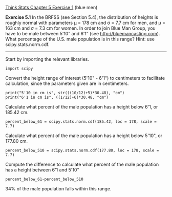 [Think Stats Chapter 5 Exercise 1](http://greenteapress.com/thinkstats2/html/thinkstats2006.html#toc50) (blue men)

**Exercise 5.1**
 In the BRFSS (see Section 5.4), the distribution of heights is
roughly normal with parameters µ = 178 cm and σ = 7.7 cm for men, and
µ = 163 cm and σ = 7.3 cm for women.
In order to join Blue Man Group, you have to be male between 5’10” and
6’1” (see http://bluemancasting.com). What percentage of the U.S. male
population is in this range? Hint: use scipy.stats.norm.cdf.

****

Start by importing the relevant libraries.

    import scipy

Convert the height range of interest (5'10" - 6'1") to centimeters to facilitate calculation, since the parameters given are in centimeters.

    print("5'10 in cm is", str(((10/12)+5)*30.48), "cm")
    print("6'1 in cm is", ((1/12)+6)*30.48, "cm")

Calculate what percent of the male population has a height below 6'1, or 185.42 cm.

    percent_below_61 = scipy.stats.norm.cdf(185.42, loc = 178, scale = 7.7)

Calculate what percent of the male population has a height below 5'10", or 177.80 cm.

    percent_below_510 = scipy.stats.norm.cdf(177.80, loc = 178, scale = 7.7)

Compute the difference to calculate what percent of the male population has a height between 6'1 and 5'10"

    percent_below_61-percent_below_510

34% of the male population falls within this range.